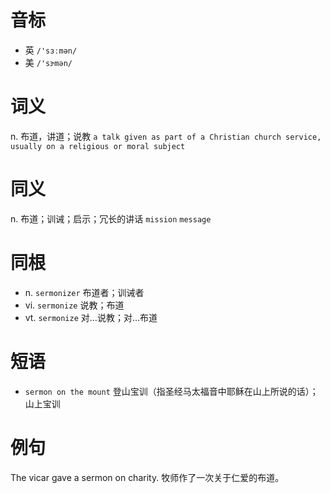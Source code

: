 # 音标

- 英 `/'sɜːmən/`
- 美 `/'sɝmən/`

# 词义

n. 布道，讲道；说教
`a talk given as part of a Christian church service, usually on a religious or moral subject`

# 同义

n. 布道；训诫；启示；冗长的讲话
`mission` `message`

# 同根

- n. `sermonizer` 布道者；训诫者
- vi. `sermonize` 说教；布道
- vt. `sermonize` 对…说教；对…布道

# 短语

- `sermon on the mount` 登山宝训（指圣经马太福音中耶稣在山上所说的话）；山上宝训

# 例句

The vicar gave a sermon on charity.
牧师作了一次关于仁爱的布道。


